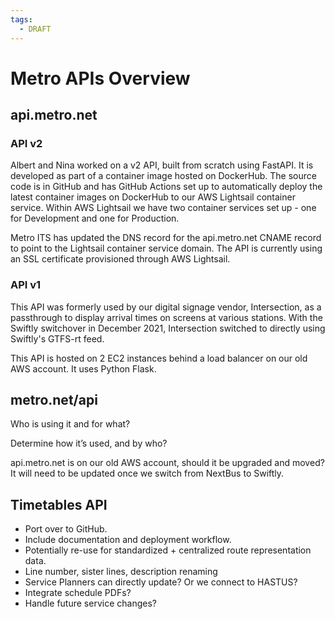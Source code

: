 ```yaml
---
tags:
  - DRAFT
---
```


# Metro APIs Overview

## api.metro.net

### API v2

Albert and Nina worked on a v2 API, built from scratch using FastAPI.  It is developed as part of a container image hosted on DockerHub.  The source code is in GitHub and has GitHub Actions set up to automatically deploy the latest container images on DockerHub to our AWS Lightsail container service.  Within AWS Lightsail we have two container services set up - one for Development and one for Production.

Metro ITS has updated the DNS record for the api.metro.net CNAME record to point to the Lightsail container service domain.  The API is currently using an SSL certificate provisioned through AWS Lightsail.

### API v1

This API was formerly used by our digital signage vendor, Intersection, as a passthrough to display arrival times on screens at various stations.  With the Swiftly switchover in December 2021, Intersection switched to directly using Swiftly's GTFS-rt feed.

This API is hosted on 2 EC2 instances behind a load balancer on our old AWS account.  It uses Python Flask.

## metro.net/api

Who is using it and for what?

Determine how it’s used, and by who?

api.metro.net is on our old AWS account, should it be upgraded and moved? It will need to be updated once we switch from NextBus to Swiftly.

## Timetables API

- Port over to GitHub.
- Include documentation and deployment workflow.
- Potentially re-use for standardized + centralized route representation data.
- Line number, sister lines, description renaming
- Service Planners can directly update?  Or we connect to HASTUS?
- Integrate schedule PDFs?
- Handle future service changes?

<!-- Nexidyne's MetroCloudAlliance APIs -->
<!-- https://lacmta.metrocloudalliance.com/data/ -->
